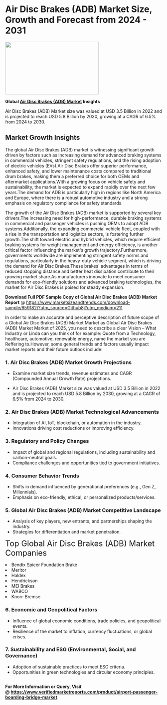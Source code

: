 <H1>Air Disc Brakes (ADB) Market Size, Growth and Forecast from 2024 - 2031</H1><img class="aligncenter size-medium wp-image-584254" src="https://thirdeyenews.in/wp-content/uploads/2024/09/Global-Market-Research-300x168.jpeg" alt="" width="300" height="168" /><p><strong>Global&nbsp;<a href="https://www.marketsizeandtrends.com/download-sample/859182/?utm_source=Github8j?utm_medium=211">Air Disc Brakes (ADB) Market</a> Insights</strong></p><p>Air Disc Brakes (ADB) Market size was valued at USD 3.5 Billion in 2022 and is projected to reach USD 5.8 Billion by 2030, growing at a CAGR of 6.5% from 2024 to 2030.</p><p><h2>Market Growth Insights</h2> <p>The global Air Disc Brakes (ADB) market is witnessing significant growth driven by factors such as increasing demand for advanced braking systems in commercial vehicles, stringent safety regulations, and the rising adoption of electric vehicles (EVs).Air Disc Brakes offer superior performance, enhanced safety, and lower maintenance costs compared to traditional drum brakes, making them a preferred choice for both OEMs and aftermarket applications.With a growing focus on vehicle safety and sustainability, the market is expected to expand rapidly over the next few years.The demand for ADB is particularly high in regions like North America and Europe, where there is a robust automotive industry and a strong emphasis on regulatory compliance for safety standards.</p> <p>The growth of the Air Disc Brakes (ADB) market is supported by several key drivers.The increasing need for high-performance, durable braking systems in commercial and passenger vehicles is pushing OEMs to adopt ADB systems.Additionally, the expanding commercial vehicle fleet, coupled with a rise in the transportation and logistics sectors, is fostering further growth.The shift toward electric and hybrid vehicles, which require efficient braking systems for weight management and energy efficiency, is another critical factor influencing the market's growth trajectory.Furthermore, governments worldwide are implementing stringent safety norms and regulations, particularly in the heavy-duty vehicle segment, which is driving the demand for Air Disc Brakes.These brakes' advantages in terms of reduced stopping distance and better heat dissipation contribute to their growing market share.As manufacturers innovate to meet consumer demands for eco-friendly solutions and advanced braking technologies, the market for Air Disc Brakes is poised for steady expansion.</p> <p><span class=""><strong>Download Full PDF Sample Copy of Global Air Disc Brakes (ADB) Market Report</strong> @ <a href="https://www.marketsizeandtrends.com/download-sample/859182/?utm_source=Github8j?utm_medium=211" target="_blank">https://www.marketsizeandtrends.com/download-sample/859182/?utm_source=Github8j?utm_medium=211</a></span></p><p>In order to make an accurate and perceptive description of future scope of a Global&nbsp;Air Disc Brakes (ADB) Market Market as Global&nbsp;Air Disc Brakes (ADB) Market Market of 2025, you need to describe a clear Vision &ndash; What Industry or Linda can you think of for example: Quote from a Technology, healthcare, automotive, renewable energy, name the market you are Reffering to.However, some general trends and factors usually impact market reports and their future outlook include:</p><h3>1.&nbsp;<strong>Air Disc Brakes (ADB) Market Growth Projections</strong></h3><ul><li>Examine market size trends, revenue estimates and CAGR (Compounded Annual Growth Rate) projections.</li><li><p>Air Disc Brakes (ADB) Market size was valued at USD 3.5 Billion in 2022 and is projected to reach USD 5.8 Billion by 2030, growing at a CAGR of 6.5% from 2024 to 2030.</p></li></ul><h3>2.&nbsp;<strong>Air Disc Brakes (ADB) Market Technological Advancements</strong></h3><ul><li>Integration of AI, IoT, blockchain, or automation in the industry.</li><li>Innovations driving cost reductions or improving efficiency.</li></ul><h3>3.&nbsp;<strong>Regulatory and Policy Changes</strong></h3><ul><li>Impact of global and regional regulations, including sustainability and carbon-neutral goals.</li><li>Compliance challenges and opportunities tied to government initiatives.</li></ul><h3>4.&nbsp;<strong>Consumer Behavior Trends</strong></h3><ul><li>Shifts in demand influenced by generational preferences (e.g., Gen Z, Millennials).</li><li>Emphasis on eco-friendly, ethical, or personalized products/services.</li></ul><h3>5.&nbsp;<strong>Global Air Disc Brakes (ADB) Market Competitive Landscape</strong></h3><ul><li>Analysis of key players, new entrants, and partnerships shaping the industry.</li><li>Strategies for differentiation and market penetration.</li></ul><p data-pm-slice="1 1 []"><span style="color: inherit; font-family: inherit; font-size: 25px;">Top Global Air Disc Brakes (ADB) Market Companies</span></p><div class="" data-test-id=""><p><li>Bendix Spicer Foundation Brake</li><li> Meritor</li><li> Haldex</li><li> Hendrickson</li><li> MEI Brakes</li><li> WABCO</li><li> Knorr-Bremse</li></p></div><h3>6.&nbsp;<strong>Economic and Geopolitical Factors</strong></h3><ul><li>Influence of global economic conditions, trade policies, and geopolitical events.</li><li>Resilience of the market to inflation, currency fluctuations, or global crises.</li></ul><h3>7.&nbsp;<strong>Sustainability and ESG (Environmental, Social, and Governance)</strong></h3><ul><li>Adoption of sustainable practices to meet ESG criteria.</li><li>Opportunities in green technologies and circular economy principles.</li></ul><h2><strong style="font-size: 14px;">For More Information or Query, Visit @&nbsp;</strong><a style="background-color: #ffffff; font-size: 14px;" href="https://www.marketsizeandtrends.com/report/air-disc-brakes-adb-market/" target="_blank">https://www.verifiedmarketreports.com/product/airport-passenger-boarding-bridge-market</a></h2>